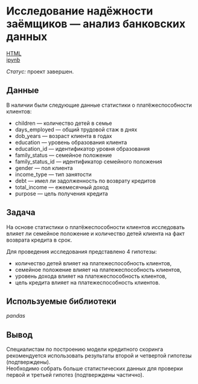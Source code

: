 # Исследование надёжности заёмщиков — анализ банковских данных

[HTML](https://nbviewer.org/github/tatiana-ili/Portfolio/blob/main/creditworthiness/creditworthiness.ipynb) \
[ipynb](https://github.com/tatiana-ili/Portfolio/blob/main/creditworthiness/creditworthiness.ipynb)

*Статус:* проект завершен.

## Данные

В наличии были следующие данные статистики о платёжеспособности клиентов:
- children — количество детей в семье
- days_employed — общий трудовой стаж в днях
- dob_years — возраст клиента в годах
- education — уровень образования клиента
- education_id — идентификатор уровня образования
- family_status — семейное положение
- family_status_id — идентификатор семейного положения
- gender — пол клиента
- income_type — тип занятости
- debt — имел ли задолженность по возврату кредитов
- total_income — ежемесячный доход
- purpose — цель получения кредита

## Задача

На основе статистики о платёжеспособности клиентов исследовать влияет ли семейное положение и количество детей клиента на факт возврата кредита в срок.

Для проведения исследования представлено 4 гипотезы:

- количество детей влияет на платежеспособность клиентов,
- семейное положение влияет на платежеспособность клиентов,
- уровень дохода влияет на платежеспособность клиентов,
- цель кредита влияет на платежеспособность клиентов.

## Используемые библиотеки
*pandas*

## Вывод

Специалистам по построению модели кредитного скоринга рекомендуется использовать результаты второй и четвертой гипотезы (подтверждены).\
Необходимо собрать больше статистических данных для проверки первой и третьей гипотез (подтверждены частично).
